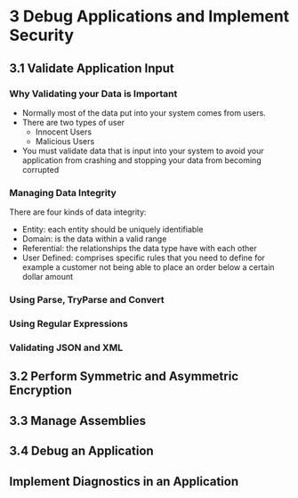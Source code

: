 # 3 Debug Applications and Implement Security

## 3.1 Validate Application Input

### Why Validating your Data is Important
- Normally most of the data put into your system comes from users.
- There are two types of user
  - Innocent Users
  - Malicious Users
- You must validate data that is input into your system to avoid your application from crashing and stopping your data from becoming corrupted

### Managing Data Integrity

There are four kinds of data integrity:
- Entity: each entity should be uniquely identifiable
- Domain: is the data within a valid range
- Referential: the relationships the data type have with each other
- User Defined: comprises specific rules that you need to define for example a customer not being able to place an order below a certain dollar amount


### Using Parse, TryParse and Convert

### Using Regular Expressions

### Validating JSON and XML

## 3.2 Perform Symmetric and Asymmetric Encryption

## 3.3 Manage Assemblies

## 3.4 Debug an Application

## Implement Diagnostics in an Application